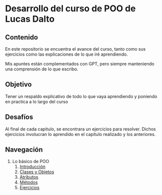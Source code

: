 # Desarrollo del curso de POO de Lucas Dalto

## Contenido

En este repositorio se encuentra el avance del curso, tanto como sus ejercicios como las explicaciones de lo que iré aprendiendo.

Mis apuntes están complementados con GPT, pero siempre manteniendo una comprensión de lo que escribo.

## Objetivo

Tener un respaldo explicativo de todo lo que vaya aprendiendo y poniendo en practica a lo largo del curso

## Desafíos

Al final de cada capitulo, se encontrara un ejercicios para resolver. Dichos ejercicios involucran lo aprendido en el capitulo realizado y los anteriores.

## Navegación

1. Lo básico de POO
   1. [Introducción](/1%20-%20Lo%20básico%20de%20POO/1%20-%20Introduccion/1%20-%20introduccion.md)
   2. [Clases y Objetos](/1%20-%20Lo%20básico%20de%20POO/2%20-%20Clases%20y%20objetos/2%20-%20Clases%20y%20objetos.md)
   3. [Atributos](/1%20-%20Lo%20básico%20de%20POO/3%20-%20Atributos/3%20-%20Atributos.md)
   4. [Métodos](/1%20-%20Lo%20básico%20de%20POO/4%20-%20Metodos/4%20-%20Metodos.md)
   5. [Ejercicios](/1%20-%20Lo%20básico%20de%20POO/5%20-%20Ejercicios%201/5%20-%20Ejercicios.md)